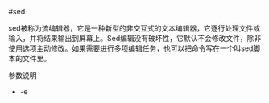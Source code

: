  #sed 

sed被称为流编辑器，它是一种新型的非交互式的文本编辑器，它逐行处理文件或输入，并将结果输出到屏幕上。Sed编辑没有破坏性，它默认不会修改文件，除非使用选项主动修改。如果需要进行多项编辑任务，也可以把命令写在一个叫sed脚本的文件里。


参数说明
* -e<script>或--expression=<script> 以选项中指定的script来处理输入的文本文件。
* -f<script文件>或--file=<script文件> 以选项中指定的script文件来处理输入的文本文件。
* -h或--help 显示帮助。
* -n或--quiet或--silent 仅显示script处理后的结果。
* -V或--version 显示版本信息。